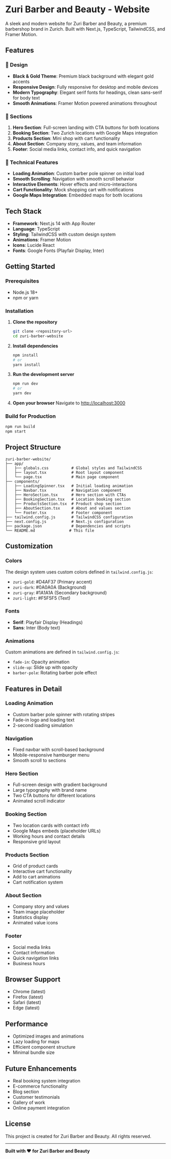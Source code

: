 # Zuri Barber and Beauty - Website

A sleek and modern website for Zuri Barber and Beauty, a premium barbershop brand in Zurich. Built with Next.js, TypeScript, TailwindCSS, and Framer Motion.

## Features

### 🎨 Design
- **Black & Gold Theme**: Premium black background with elegant gold accents
- **Responsive Design**: Fully responsive for desktop and mobile devices
- **Modern Typography**: Elegant serif fonts for headings, clean sans-serif for body text
- **Smooth Animations**: Framer Motion powered animations throughout

### 📱 Sections
1. **Hero Section**: Full-screen landing with CTA buttons for both locations
2. **Booking Section**: Two Zurich locations with Google Maps integration
3. **Products Section**: Mini shop with cart functionality
4. **About Section**: Company story, values, and team information
5. **Footer**: Social media links, contact info, and quick navigation

### 🚀 Technical Features
- **Loading Animation**: Custom barber pole spinner on initial load
- **Smooth Scrolling**: Navigation with smooth scroll behavior
- **Interactive Elements**: Hover effects and micro-interactions
- **Cart Functionality**: Mock shopping cart with notifications
- **Google Maps Integration**: Embedded maps for both locations

## Tech Stack

- **Framework**: Next.js 14 with App Router
- **Language**: TypeScript
- **Styling**: TailwindCSS with custom design system
- **Animations**: Framer Motion
- **Icons**: Lucide React
- **Fonts**: Google Fonts (Playfair Display, Inter)

## Getting Started

### Prerequisites
- Node.js 18+ 
- npm or yarn

### Installation

1. **Clone the repository**
   ```bash
   git clone <repository-url>
   cd zuri-barber-website
   ```

2. **Install dependencies**
   ```bash
   npm install
   # or
   yarn install
   ```

3. **Run the development server**
   ```bash
   npm run dev
   # or
   yarn dev
   ```

4. **Open your browser**
   Navigate to [http://localhost:3000](http://localhost:3000)

### Build for Production

```bash
npm run build
npm start
```

## Project Structure

```
zuri-barber-website/
├── app/
│   ├── globals.css          # Global styles and TailwindCSS
│   ├── layout.tsx           # Root layout component
│   └── page.tsx             # Main page component
├── components/
│   ├── LoadingSpinner.tsx   # Initial loading animation
│   ├── Navbar.tsx           # Navigation component
│   ├── HeroSection.tsx      # Hero section with CTAs
│   ├── BookingSection.tsx   # Location booking section
│   ├── ProductsSection.tsx  # Product shop section
│   ├── AboutSection.tsx     # About and values section
│   └── Footer.tsx           # Footer component
├── tailwind.config.js       # TailwindCSS configuration
├── next.config.js           # Next.js configuration
├── package.json             # Dependencies and scripts
└── README.md               # This file
```

## Customization

### Colors
The design system uses custom colors defined in `tailwind.config.js`:
- `zuri-gold`: #D4AF37 (Primary accent)
- `zuri-dark`: #0A0A0A (Background)
- `zuri-gray`: #1A1A1A (Secondary background)
- `zuri-light`: #F5F5F5 (Text)

### Fonts
- **Serif**: Playfair Display (Headings)
- **Sans**: Inter (Body text)

### Animations
Custom animations are defined in `tailwind.config.js`:
- `fade-in`: Opacity animation
- `slide-up`: Slide up with opacity
- `barber-pole`: Rotating barber pole effect

## Features in Detail

### Loading Animation
- Custom barber pole spinner with rotating stripes
- Fade-in logo and loading text
- 2-second loading simulation

### Navigation
- Fixed navbar with scroll-based background
- Mobile-responsive hamburger menu
- Smooth scroll to sections

### Hero Section
- Full-screen design with gradient background
- Large typography with brand name
- Two CTA buttons for different locations
- Animated scroll indicator

### Booking Section
- Two location cards with contact info
- Google Maps embeds (placeholder URLs)
- Working hours and contact details
- Responsive grid layout

### Products Section
- Grid of product cards
- Interactive cart functionality
- Add to cart animations
- Cart notification system

### About Section
- Company story and values
- Team image placeholder
- Statistics display
- Animated value icons

### Footer
- Social media links
- Contact information
- Quick navigation links
- Business hours

## Browser Support

- Chrome (latest)
- Firefox (latest)
- Safari (latest)
- Edge (latest)

## Performance

- Optimized images and animations
- Lazy loading for maps
- Efficient component structure
- Minimal bundle size

## Future Enhancements

- Real booking system integration
- E-commerce functionality
- Blog section
- Customer testimonials
- Gallery of work
- Online payment integration

## License

This project is created for Zuri Barber and Beauty. All rights reserved.

---

**Built with ❤️ for Zuri Barber and Beauty** 